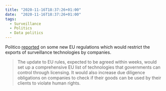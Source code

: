 ```yaml
---
title: "2020-11-16T18:37:26+01:00"
date:  "2020-11-16T18:37:26+01:00"
tags:
  - Surveillance
  - Politics
  - Data politics
---
```


Politico [reported](https://web.archive.org/web/20201117165349/https://www.politico.eu/article/europe-to-curtail-spyware-exports-to-authoritarian-countries/) on some new EU regulations which would restrict the exports of surveillance technologies by companies.

> The update to EU rules, expected to be agreed within weeks, would set up a comprehensive EU list of technologies that governments can control through licensing. It would also increase due diligence obligations on companies to check if their goods can be used by their clients to violate human rights.
